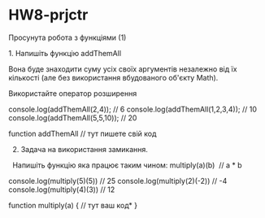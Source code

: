 # HW8-prjctr
Просунута робота з функціями (1)

1. Напишіть функцію addThemAll

Вона буде знаходити суму усіх своїх аргументів незалежно від їх кількості (але без використання вбудованого об'єкту Math).

Використайте оператор розширення

console.log(addThemAll(2,4)); // 6
console.log(addThemAll(1,2,3,4)); // 10
console.log(addThemAll(5,5,10)); // 20

function addThemAll // тут пишете свій код

  2. Задача на використання замикання. 

  Напишіть функцію яка працює таким чином: multiply(a)(b)  // a * b

console.log(multiply(5)(5))		// 25
console.log(multiply(2)(-2))	        // -4
console.log(multiply(4)(3))		// 12

function multiply(a) {
	// тут ваш код*
}
